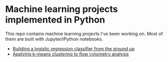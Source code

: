# Machine learning projects implemented in Python
This repo contains machine learning projects I've been working on. Most of them are built with Jupyter/iPython notebooks.
- [Building a logistic regression classifier from the ground up](https://github.com/redwanhuq/machine-learning/blob/master/building_logistic_regression_classifiers.ipynb)
- [Applying k-means clustering to flow cytometry analysis](https://github.com/redwanhuq/machine-learning/blob/master/k-means_clustering_flow_cytometry.ipynb)
